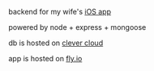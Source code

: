 backend for my wife's [iOS app](https://github.com/wtfdepartment/SchoolAssistant)

powered by node + express + mongoose 

db is hosted on [clever cloud](clever-cloud.com)

app is hosted on [fly.io](fly.io)